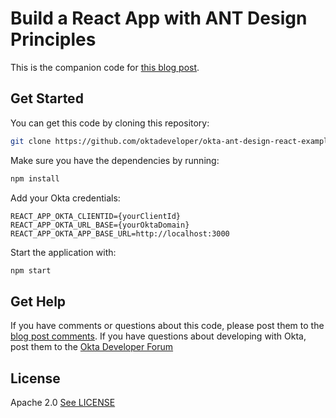 # Build a React App with ANT Design Principles

This is the companion code for [this blog post](https://developer.okta.com/blog/2020/09/16/ant-design-react-app).

## Get Started

You can get this code by cloning this repository:

```sh
git clone https://github.com/oktadeveloper/okta-ant-design-react-example.git
```
Make sure you have the dependencies by running:

```sh
npm install
```

Add your Okta credentials:

```properties
REACT_APP_OKTA_CLIENTID={yourClientId}
REACT_APP_OKTA_URL_BASE={yourOktaDomain}
REACT_APP_OKTA_APP_BASE_URL=http://localhost:3000
```

Start the application with:

```sh
npm start
```

## Get Help

If you have comments or questions about this code, please post them to the [blog post comments](https://developer.okta.com/blog/2020/09/16/ant-design-react-app). If you have questions about developing with Okta, post them to the [Okta Developer Forum](https://devforum.okta.com/)

## License

Apache 2.0 [See LICENSE](LICENSE)
